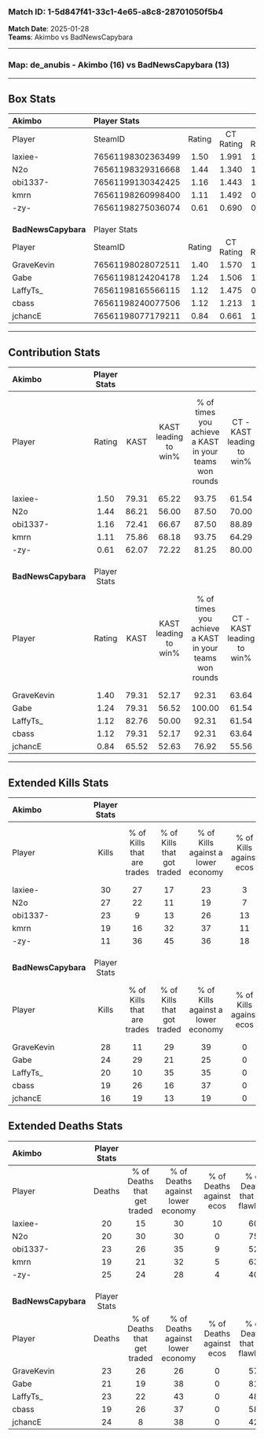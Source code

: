 ### Match ID: 1-5d847f41-33c1-4e65-a8c8-28701050f5b4  
**Match Date**: 2025-01-28  
**Teams**: Akimbo vs BadNewsCapybara  

---  

### **Map**: de_anubis - Akimbo (16) vs BadNewsCapybara (13)  
---  

## Box Stats  

| **Akimbo**          | Player Stats      |        |           |          |       |       |       |         |        |      |     |
| :- | :- | :-: | :-: | :-: | :-: | :-: | :-: | :-: | :-: | :-: | :-: |
| Player              | SteamID           | Rating | CT Rating | T Rating | KAST  |  ADR  | Kills | Assists | Deaths | K/D  | HS% |
| laxiee-             | 76561198302363499 |  1.50  |   1.991   |  1.155   | 79.31 | 95.7  |  30   |    8    |   20   | 1.50 | 60  |
| N2o                 | 76561198329316668 |  1.44  |   1.340   |  1.743   | 86.21 | 91.5  |  27   |    5    |   20   | 1.35 | 40  |
| obi1337-            | 76561199130342425 |  1.16  |   1.443   |  1.108   | 72.41 | 87.5  |  23   |    7    |   23   | 1.00 | 52  |
| kmrn                | 76561198260998400 |  1.11  |   1.492   |  0.904   | 75.86 | 81.6  |  19   |    6    |   19   | 1.00 | 36  |
| -zy-                | 76561198275036074 |  0.61  |   0.690   |  0.750   | 62.07 | 60.6  |  11   |    9    |   25   | 0.44 | 45  |
|                     |                   |        |           |          |       |       |       |         |        |      |     |
|                     |                   |        |           |          |       |       |       |         |        |      |     |
|                     |                   |        |           |          |       |       |       |         |        |      |     |
| **BadNewsCapybara** | Player Stats      |        |           |          |       |       |       |         |        |      |     |
| Player              | SteamID           | Rating | CT Rating | T Rating | KAST  |  ADR  | Kills | Assists | Deaths | K/D  | HS% |
| GraveKevin          | 76561198028072511 |  1.40  |   1.570   |  1.448   | 79.31 | 101.4 |  28   |    7    |   23   | 1.22 | 57  |
| Gabe                | 76561198124204178 |  1.24  |   1.506   |  1.121   | 79.31 | 80.7  |  24   |    3    |   21   | 1.14 | 41  |
| LaffyTs_            | 76561198165566115 |  1.12  |   1.475   |  0.952   | 82.76 | 81.0  |  20   |    7    |   23   | 0.87 | 80  |
| cbass               | 76561198240077506 |  1.12  |   1.213   |  1.208   | 79.31 | 72.5  |  19   |    8    |   19   | 1.00 | 52  |
| jchancE             | 76561198077179211 |  0.84  |   0.661   |  1.115   | 65.52 | 76.7  |  16   |    6    |   24   | 0.67 | 31  |
---  

## Contribution Stats  

| **Akimbo**          | Player Stats |       |                      |                                                        |                           |                                                             |                          |                                                            |
| :- | :-: | :-: | :-: | :-: | :-: | :-: | :-: | :-: |
| Player              |    Rating    | KAST  | KAST leading to win% | % of times you achieve a KAST in your teams won rounds | CT - KAST leading to win% | CT - % of times you achieve a KAST in your teams won rounds | T - KAST leading to win% | T - % of times you achieve a KAST in your teams won rounds |
| laxiee-             |     1.50     | 79.31 |        65.22         |                         93.75                          |           61.54           |                            88.89                            |          70.00           |                           100.00                           |
| N2o                 |     1.44     | 86.21 |        56.00         |                         87.50                          |           70.00           |                            77.78                            |          46.67           |                           100.00                           |
| obi1337-            |     1.16     | 72.41 |        66.67         |                         87.50                          |           88.89           |                            88.89                            |          50.00           |                           85.71                            |
| kmrn                |     1.11     | 75.86 |        68.18         |                         93.75                          |           64.29           |                           100.00                            |          75.00           |                           85.71                            |
| -zy-                |     0.61     | 62.07 |        72.22         |                         81.25                          |           80.00           |                            88.89                            |          62.50           |                           71.43                            |
|                     |              |       |                      |                                                        |                           |                                                             |                          |                                                            |
|                     |              |       |                      |                                                        |                           |                                                             |                          |                                                            |
|                     |              |       |                      |                                                        |                           |                                                             |                          |                                                            |
| **BadNewsCapybara** | Player Stats |       |                      |                                                        |                           |                                                             |                          |                                                            |
| Player              |    Rating    | KAST  | KAST leading to win% | % of times you achieve a KAST in your teams won rounds | CT - KAST leading to win% | CT - % of times you achieve a KAST in your teams won rounds | T - KAST leading to win% | T - % of times you achieve a KAST in your teams won rounds |
| GraveKevin          |     1.40     | 79.31 |        52.17         |                         92.31                          |           63.64           |                            87.50                            |          41.67           |                           100.00                           |
| Gabe                |     1.24     | 79.31 |        56.52         |                         100.00                         |           61.54           |                           100.00                            |          50.00           |                           100.00                           |
| LaffyTs_            |     1.12     | 82.76 |        50.00         |                         92.31                          |           61.54           |                           100.00                            |          36.36           |                           80.00                            |
| cbass               |     1.12     | 79.31 |        52.17         |                         92.31                          |           63.64           |                            87.50                            |          41.67           |                           100.00                           |
| jchancE             |     0.84     | 65.52 |        52.63         |                         76.92                          |           55.56           |                            62.50                            |          50.00           |                           100.00                           |
---  

## Extended Kills Stats  

| **Akimbo**          | Player Stats |                            |                            |                                    |                         |                              |                                 |                                       |                    |           |
| :- | :-: | :-: | :-: | :-: | :-: | :-: | :-: | :-: | :-: | :-: |
| Player              |    Kills     | % of Kills that are trades | % of Kills that got traded | % of Kills against a lower economy | % of Kills against ecos | % of Kills that are flawless | % of Kills that are close duels | % of Kills that are assisted by flash | Pistol Round Kills | AWP Kills |
| laxiee-             |      30      |             27             |             17             |                 23                 |            3            |              53              |               10                |                   3                   |         0          |     0     |
| N2o                 |      27      |             22             |             11             |                 19                 |            7            |              52              |               11                |                   4                   |         11         |     2     |
| obi1337-            |      23      |             9              |             13             |                 26                 |           13            |              61              |                0                |                   0                   |         0          |     2     |
| kmrn                |      19      |             16             |             32             |                 37                 |           11            |              53              |               16                |                   0                   |         1          |     1     |
| -zy-                |      11      |             36             |             45             |                 36                 |           18            |              73              |                0                |                   0                   |         0          |     2     |
|                     |              |                            |                            |                                    |                         |                              |                                 |                                       |                    |           |
|                     |              |                            |                            |                                    |                         |                              |                                 |                                       |                    |           |
|                     |              |                            |                            |                                    |                         |                              |                                 |                                       |                    |           |
| **BadNewsCapybara** | Player Stats |                            |                            |                                    |                         |                              |                                 |                                       |                    |           |
| Player              |    Kills     | % of Kills that are trades | % of Kills that got traded | % of Kills against a lower economy | % of Kills against ecos | % of Kills that are flawless | % of Kills that are close duels | % of Kills that are assisted by flash | Pistol Round Kills | AWP Kills |
| GraveKevin          |      28      |             11             |             29             |                 39                 |            0            |              54              |                7                |                  11                   |         0          |     4     |
| Gabe                |      24      |             29             |             21             |                 25                 |            0            |              58              |               13                |                   8                   |         0          |     0     |
| LaffyTs_            |      20      |             10             |             35             |                 35                 |            0            |              65              |                5                |                   5                   |         0          |     1     |
| cbass               |      19      |             26             |             16             |                 37                 |            0            |              42              |               21                |                   5                   |         0          |     1     |
| jchancE             |      16      |             19             |             13             |                 19                 |            0            |              69              |                6                |                   0                   |         5          |     2     |
## Extended Deaths Stats  

| **Akimbo**          | Player Stats |                             |                                   |                          |                               |                            |                           |               |
| :- | :-: | :-: | :-: | :-: | :-: | :-: | :-: | :-: |
| Player              |    Deaths    | % of Deaths that get traded | % of Deaths against lower economy | % of Deaths against ecos | % of Deaths that are flawless | % of Deaths that are close | % of Deaths while blinded | Deaths to AWP |
| laxiee-             |      20      |             15              |                30                 |            10            |              60               |             10             |             5             |       2       |
| N2o                 |      20      |             30              |                30                 |            0             |              75               |             5              |            10             |       0       |
| obi1337-            |      23      |             26              |                35                 |            9             |              52               |             17             |             4             |       2       |
| kmrn                |      19      |             21              |                32                 |            5             |              63               |             5              |             0             |       0       |
| -zy-                |      25      |             24              |                28                 |            4             |              40               |             12             |            12             |       1       |
|                     |              |                             |                                   |                          |                               |                            |                           |               |
|                     |              |                             |                                   |                          |                               |                            |                           |               |
|                     |              |                             |                                   |                          |                               |                            |                           |               |
| **BadNewsCapybara** | Player Stats |                             |                                   |                          |                               |                            |                           |               |
| Player              |    Deaths    | % of Deaths that get traded | % of Deaths against lower economy | % of Deaths against ecos | % of Deaths that are flawless | % of Deaths that are close | % of Deaths while blinded | Deaths to AWP |
| GraveKevin          |      23      |             26              |                26                 |            0             |              57               |             4              |             4             |       2       |
| Gabe                |      21      |             19              |                38                 |            0             |              81               |             5              |             0             |       1       |
| LaffyTs_            |      23      |             22              |                43                 |            0             |              48               |             13             |             0             |       2       |
| cbass               |      19      |             26              |                37                 |            0             |              58               |             11             |             0             |       1       |
| jchancE             |      24      |              8              |                38                 |            0             |              42               |             8              |             4             |       6       |
